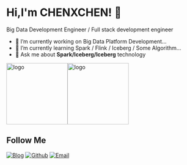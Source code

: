 <!--
this is a ✨ _special_ ✨ repository because its `README.md` (this file) appears on your GitHub profile.

Here are some ideas to get you started:

- 🔭 I’m currently working on ...
- 🌱 I’m currently learning ...
- 👯 I’m looking to collaborate on ...
- 🤔 I’m looking for help with ...
- 💬 Ask me about ...
- 📫 How to reach me: ...
- 😄 Pronouns: ...
- ⚡ Fun fact: ...
-->

# Hi,I'm CHENXCHEN! 👋
Big Data Development Engineer / Full stack development engineer

- 🔭 I’m currently working on Big Data Platform Development...
- 🌱 I’m currently learning Spark / Flink / Iceberg / Some Algorithm...
- 💬 Ask me about **Spark/Iceberg/Iceberg** technology

<div style="display: inline-flex;">
<img src="https://github-readme-stats.vercel.app/api/top-langs/?username=CHENXCHEN&layout=compact&hide=html" alt="logo" height="160" />
<img src="https://github-readme-stats-git-masterrstaa-rickstaa.vercel.app/api?username=CHENXCHEN&show_icons=true&count_private=true&theme=vue&include_all_commits=true" alt="logo" height="160" />
</div>

## Follow Me
[![Blog](https://img.shields.io/badge/Blog-chchc.me-c14438?style=flat-square&logo=Blog&logoColor=white)](https://chchc.me/)
[![Github](https://img.shields.io/github/followers/CHENXCHEN?label=Github&style=social)](https://github.com/CHENXCHEN)
[![Email](https://img.shields.io/badge/gmail-chenhuachaoxyz@gmail.com-Green?style=flat-square&logo=Gmail&logoColor=white&link=mailto:chenhuachaoxyz@gmail.com)](mailto:chenhuachaoxyz@gmail.com)

